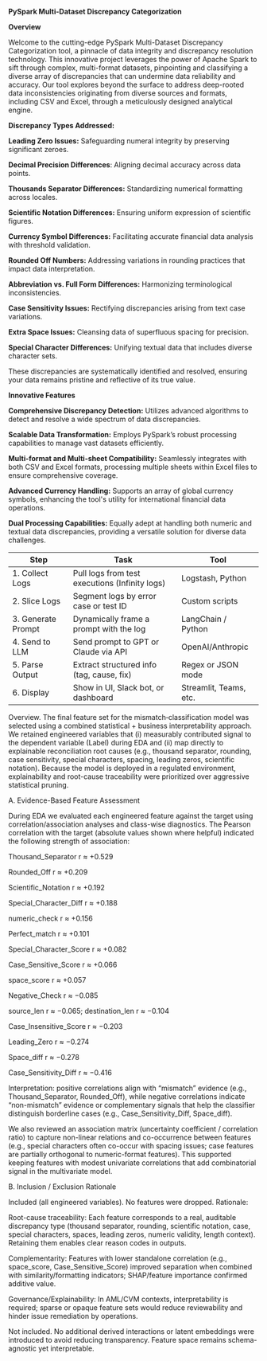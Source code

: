 **PySpark Multi-Dataset Discrepancy Categorization**

**Overview**

Welcome to the cutting-edge PySpark Multi-Dataset Discrepancy Categorization tool, a pinnacle of data integrity and discrepancy resolution technology. This innovative project leverages the power of Apache Spark to sift through complex, multi-format datasets, pinpointing and classifying a diverse array of discrepancies that can undermine data reliability and accuracy. Our tool explores beyond the surface to address deep-rooted data inconsistencies originating from diverse sources and formats, including CSV and Excel, through a meticulously designed analytical engine.


**Discrepancy Types Addressed:**

**Leading Zero Issues:** Safeguarding numeral integrity by preserving significant zeroes.

**Decimal Precision Differences**: Aligning decimal accuracy across data points.

**Thousands Separator Differences:** Standardizing numerical formatting across locales.

**Scientific Notation Differences:** Ensuring uniform expression of scientific figures.

**Currency Symbol Differences:** Facilitating accurate financial data analysis with threshold validation.

**Rounded Off Numbers:** Addressing variations in rounding practices that impact data interpretation.

**Abbreviation vs. Full Form Differences:** Harmonizing terminological inconsistencies.

**Case Sensitivity Issues:** Rectifying discrepancies arising from text case variations.

**Extra Space Issues:** Cleansing data of superfluous spacing for precision.

**Special Character Differences:** Unifying textual data that includes diverse character sets.

These discrepancies are systematically identified and resolved, ensuring your data remains pristine and reflective of its true value.

**Innovative Features**

**Comprehensive Discrepancy Detection:** Utilizes advanced algorithms to detect and resolve a wide spectrum of data discrepancies.

**Scalable Data Transformation:** Employs PySpark’s robust processing capabilities to manage vast datasets efficiently.

**Multi-format and Multi-sheet Compatibility:** Seamlessly integrates with both CSV and Excel formats, processing multiple sheets within Excel files to ensure comprehensive coverage.

**Advanced Currency Handling:** Supports an array of global currency symbols, enhancing the tool's utility for international financial data operations.

**Dual Processing Capabilities:** Equally adept at handling both numeric and textual data discrepancies, providing a versatile solution for diverse data challenges.


| Step               | Task                                           | Tool                   |
| ------------------ | ---------------------------------------------- | ---------------------- |
| 1. Collect Logs    | Pull logs from test executions (Infinity logs) | Logstash, Python       |
| 2. Slice Logs      | Segment logs by error case or test ID          | Custom scripts         |
| 3. Generate Prompt | Dynamically frame a prompt with the log        | LangChain / Python     |
| 4. Send to LLM     | Send prompt to GPT or Claude via API           | OpenAI/Anthropic       |
| 5. Parse Output    | Extract structured info (tag, cause, fix)      | Regex or JSON mode     |
| 6. Display         | Show in UI, Slack bot, or dashboard            | Streamlit, Teams, etc. |


Overview.
The final feature set for the mismatch‐classification model was selected using a combined statistical + business interpretability approach. We retained engineered variables that (i) measurably contributed signal to the dependent variable (Label) during EDA and (ii) map directly to explainable reconciliation root causes (e.g., thousand separator, rounding, case sensitivity, special characters, spacing, leading zeros, scientific notation). Because the model is deployed in a regulated environment, explainability and root-cause traceability were prioritized over aggressive statistical pruning.

A. Evidence-Based Feature Assessment

During EDA we evaluated each engineered feature against the target using correlation/association analyses and class-wise diagnostics. The Pearson correlation with the target (absolute values shown where helpful) indicated the following strength of association:

Thousand_Separator r ≈ +0.529

Rounded_Off r ≈ +0.209

Scientific_Notation r ≈ +0.192

Special_Character_Diff r ≈ +0.188

numeric_check r ≈ +0.156

Perfect_match r ≈ +0.101

Special_Character_Score r ≈ +0.082

Case_Sensitive_Score r ≈ +0.066

space_score r ≈ +0.057

Negative_Check r ≈ −0.085

source_len r ≈ −0.065; destination_len r ≈ −0.104

Case_Insensitive_Score r ≈ −0.203

Leading_Zero r ≈ −0.274

Space_diff r ≈ −0.278

Case_Sensitivity_Diff r ≈ −0.416

Interpretation: positive correlations align with “mismatch” evidence (e.g., Thousand_Separator, Rounded_Off), while negative correlations indicate “non-mismatch” evidence or complementary signals that help the classifier distinguish borderline cases (e.g., Case_Sensitivity_Diff, Space_diff).

We also reviewed an association matrix (uncertainty coefficient / correlation ratio) to capture non-linear relations and co-occurrence between features (e.g., special characters often co-occur with spacing issues; case features are partially orthogonal to numeric-format features). This supported keeping features with modest univariate correlations that add combinatorial signal in the multivariate model.

B. Inclusion / Exclusion Rationale

Included (all engineered variables).
No features were dropped. Rationale:

Root-cause traceability: Each feature corresponds to a real, auditable discrepancy type (thousand separator, rounding, scientific notation, case, special characters, spaces, leading zeros, numeric validity, length context). Retaining them enables clear reason codes in outputs.

Complementarity: Features with lower standalone correlation (e.g., space_score, Case_Sensitive_Score) improved separation when combined with similarity/formatting indicators; SHAP/feature importance confirmed additive value.

Governance/Explainability: In AML/CVM contexts, interpretability is required; sparse or opaque feature sets would reduce reviewability and hinder issue remediation by operations.

Not included.
No additional derived interactions or latent embeddings were introduced to avoid reducing transparency. Feature space remains schema-agnostic yet interpretable.
